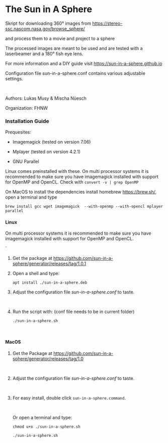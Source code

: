 

# **The Sun in A Sphere**



Skript for downloading 360° images from https://stereo-ssc.nascom.nasa.gov/browse_sphere/

and process them to a movie and project to a sphere

The processed images are meant to be used and are tested with a laserbeamer and  a 180° fish eye lens.

For more information and a DIY guide visit  https://sun-in-a-sphere.github.io

Configuration file sun-in-a-sphere.conf contains various adjustable settings.

​    

Authors: Lukas Musy & Mischa Nüesch

Organization: FHNW



### Installation Guide



Prequesites:

- Imagemagick (tested on version 7.06)

- Mplayer (tested on version 4.2.1)

- GNU Parallel

Linux comes preinstalled with these. On multi processor systems it is recommended to make sure you have imagemagick installed with support for OpenMP and OpenCL. Check with `convert -v | grep OpenMP`

On MacOS to install the dependencies install homebrew https://brew.sh/, open a terminal and type

`brew install gcc wget imagemagick  --with-openmp --with-opencl mplayer parallel`



#### Linux

On multi processor systems it is recommended to make sure you have imagemagick installed with support for OpenMP and OpenCL.

`

1. Get the package at https://github.com/sun-in-a-sphere/generator/releases/tag/1.0.1

2. Open a shell and type:

   ``apt install ./sun-in-a-sphere.deb``



2. Adjust the configuration file *sun-in-a-sphere.conf*  to taste. 

   ​

3. Run the script with: (conf file needs to be in current folder)

    `./sun-in-a-sphere.sh`

   ​




  
    
    
#### MacOS

1. Get the Package at https://github.com/sun-in-a-sphere/generator/releases/tag/1.0 

   ​

2. Adjust the configuration file *sun-in-a-sphere.conf*  to taste. 

   ​

3. For easy install, double click  `sun-in-a-sphere.command`.

   ​

   Or open a terminal and type:

   `chmod u+x ./sun-in-a-sphere.sh`

   `./sun-in-a-sphere.sh`
